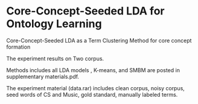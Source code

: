 # Core-Concept-Seeded LDA for Ontology Learning
Core-Concept-Seeded LDA as a Term Clustering Method for core concept formation

The experiment results on Two corpus.

Methods includes all LDA models , K-means, and SMBM are posted in supplementary materials.pdf.

The experiment material (data.rar) includes clean corpus, noisy corpus, seed words of CS and Music, gold standard, manually labeled terms.
